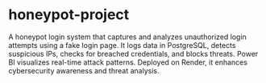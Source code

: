 # honeypot-project
A honeypot login system that captures and analyzes unauthorized login attempts using a fake login page. It logs data in PostgreSQL, detects suspicious IPs, checks for breached credentials, and blocks threats. Power BI visualizes real-time attack patterns. Deployed on Render, it enhances cybersecurity awareness and threat analysis.
